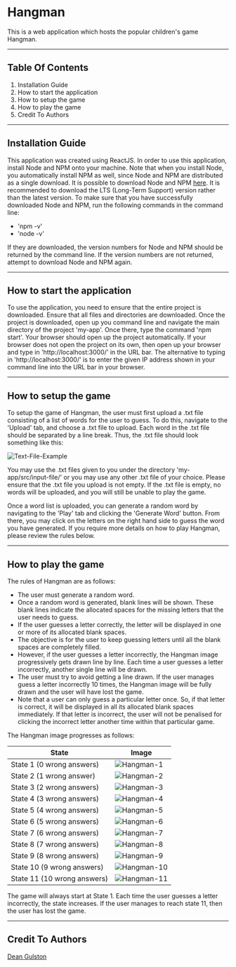 # Hangman

This is a web application which hosts the popular children's game Hangman.

----------------------------------------------------------------------------------------------------------------------------------------

## Table Of Contents

1. Installation Guide
2. How to start the application
3. How to setup the game
4. How to play the game
5. Credit To Authors

----------------------------------------------------------------------------------------------------------------------------------------

## Installation Guide

This application was created using ReactJS. In order to use this application, install Node and NPM onto your machine. Note that when you install Node, you automatically install NPM as well, since Node and NPM are distributed as a single download. It is possible to download Node and NPM [here](https://nodejs.org/en/download/). It is recommended to download the LTS (Long-Term Support) version rather than the latest version. To make sure that you have successfully downloaded Node and NPM, run the following commands in the command line:

- 'npm -v'
- 'node -v'

If they are downloaded, the version numbers for Node and NPM should be returned by the command line. If the version numbers are not returned, attempt to download Node and NPM again.

----------------------------------------------------------------------------------------------------------------------------------------

## How to start the application

To use the application, you need to ensure that the entire project is downloaded. Ensure that all files and directories are downloaded. Once the project is downloaded, open up you command line and navigate the main directory of the project 'my-app'. Once there, type the command 'npm start'. Your browser should open up the project automatically. If your browser does not open the project on its own, then open up your browser and type in 'http://localhost:3000/' in the URL bar. The alternative to typing in 'http://localhost:3000/' is to enter the given IP address shown in your command line into the URL bar in your browser.

----------------------------------------------------------------------------------------------------------------------------------------

## How to setup the game

To setup the game of Hangman, the user must first upload a .txt file consisting of a list of words for the user to guess. To do this, navigate to the 'Upload' tab, and choose a .txt file to upload. Each word in the .txt file should be separated by a line break. Thus, the .txt file should look something like this:

![Text-File-Example](./images/upload-example.png)

You may use the .txt files given to you under the directory 'my-app/src/input-file/' or you may use any other .txt file of your choice. Please ensure that the .txt file you upload is not empty. If the .txt file is empty, no words will be uploaded, and you will still be unable to play the game.

Once a word list is uploaded, you can generate a random word by navigating to the 'Play' tab and clicking the 'Generate Word' button. From there, you may click on the letters on the right hand side to guess the word you have generated. If you require more details on how to play Hangman, please review the rules below.

----------------------------------------------------------------------------------------------------------------------------------------

## How to play the game

The rules of Hangman are as follows:

- The user must generate a random word.
- Once a random word is generated, blank lines will be shown. These blank lines indicate the allocated spaces for the missing letters that the user needs to guess.
- If the user guesses a letter correctly, the letter will be displayed in one or more of its allocated blank spaces.
- The objective is for the user to keep guessing letters until all the blank spaces are completely filled.
- However, if the user guesses a letter incorrectly, the Hangman image progressively gets drawn line by line. Each time a user guesses a letter incorrectly, another single line will be drawn.
- The user must try to avoid getting a line drawn. If the user manages guess a letter incorrectly 10 times, the Hangman image will be fully drawn and the user will have lost the game.
- Note that a user can only guess a particular letter once. So, if that letter is correct, it will be displayed in all its allocated blank spaces immediately. If that letter is incorrect, the user will not be penalised for clicking the incorrect letter another time within that particular game.

The Hangman image progresses as follows:

| State | Image |
| ----------- | ----------- |
| State 1 (0 wrong answers) | ![Hangman-1](./images/state1.GIF) |
| State 2 (1 wrong answer) | ![Hangman-2](./images/state2.GIF) |
| State 3 (2 wrong answers) | ![Hangman-3](./images/state3.GIF) |
| State 4 (3 wrong answers) | ![Hangman-4](./images/state4.GIF) |
| State 5 (4 wrong answers) | ![Hangman-5](./images/state5.GIF) |
| State 6 (5 wrong answers) | ![Hangman-6](./images/state6.GIF) |
| State 7 (6 wrong answers) | ![Hangman-7](./images/state7.GIF) |
| State 8 (7 wrong answers) | ![Hangman-8](./images/state8.GIF) |
| State 9 (8 wrong answers) | ![Hangman-9](./images/state9.GIF) |
| State 10 (9 wrong answers) | ![Hangman-10](./images/state10.gif) |
| State 11 (10 wrong answers) | ![Hangman-11](./images/state11.GIF) |

The game will always start at State 1. Each time the user guesses a letter incorrectly, the state increases. If the user manages to reach state 11, then the user has lost the game.

----------------------------------------------------------------------------------------------------------------------------------------

## Credit To Authors

[Dean Gulston](https://github.com/DJGulston)
